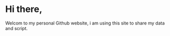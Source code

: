 
# Hi there,

Welcom to my personal Github website, i am using this site to share my data and script. 

